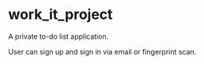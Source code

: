 # work_it_project

A private to-do list application. 

User can sign up and sign in via email or fingerprint scan.
